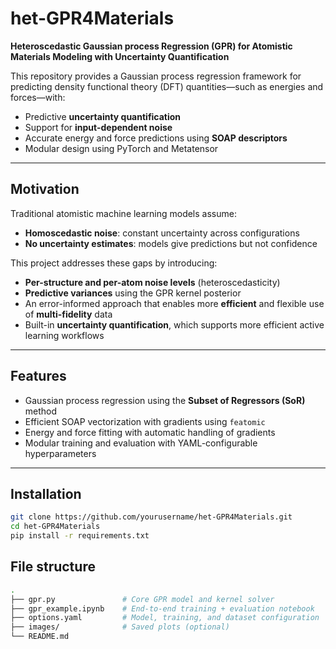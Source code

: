 # het-GPR4Materials

**Heteroscedastic Gaussian process Regression (GPR) for Atomistic Materials Modeling with Uncertainty Quantification**

This repository provides a Gaussian process regression framework for predicting density functional theory (DFT) quantities—such as energies and forces—with:

- Predictive **uncertainty quantification**
- Support for **input-dependent noise**
- Accurate energy and force predictions using **SOAP descriptors**
- Modular design using PyTorch and Metatensor

---

## Motivation

Traditional atomistic machine learning models assume:
- **Homoscedastic noise**: constant uncertainty across configurations
- **No uncertainty estimates**: models give predictions but not confidence

This project addresses these gaps by introducing:
- **Per-structure and per-atom noise levels** (heteroscedasticity)
- **Predictive variances** using the GPR kernel posterior
- An error-informed approach that enables more **efficient** and flexible use of **multi-fidelity** data
- Built-in **uncertainty quantification**, which supports more efficient active learning workflows

---

## Features

- Gaussian process regression using the **Subset of Regressors (SoR)** method
- Efficient SOAP vectorization with gradients using `featomic`
- Energy and force fitting with automatic handling of gradients
- Modular training and evaluation with YAML-configurable hyperparameters

---

## Installation

```bash
git clone https://github.com/yourusername/het-GPR4Materials.git
cd het-GPR4Materials
pip install -r requirements.txt
```
## File structure

```bash
.
├── gpr.py               # Core GPR model and kernel solver
├── gpr_example.ipynb    # End-to-end training + evaluation notebook
├── options.yaml         # Model, training, and dataset configuration
├── images/              # Saved plots (optional)
└── README.md
```
